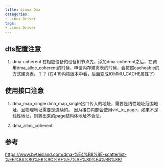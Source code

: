 ```yaml
---
title: Linux Dma
categories: 
- Linux Driver
tags:
- Linux Driver
---
```


## dts配置注意
1. dma-coherent
在相应设备的设备树节点先，添加dma-coherent之后，在调用dma_alloc_coherent的时候，申请内存建页表的时候，会按照cacheable的方式建页表。？？
(在4.19内核版本中看，后面变成IOMMU_CACHE属性了)


## 使用接口注意
1. dma_map_single
dma_map_single接口传入的地址，需要是线性地址范围地址，且物理地址需要是连续的。
因为接口内部会使用virt_to_page，如果不是线性地址，则转出来的page结构体地址不合法。

2. dma_alloc_coherent

## 参考
https://www.byteisland.com/dma-%E4%B8%8E-scatterlist-%E6%8A%80%E6%9C%AF%E7%AE%80%E4%BB%8B/

